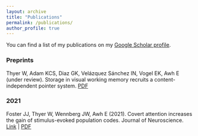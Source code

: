 ```yaml
---
layout: archive
title: "Publications"
permalink: /publications/
author_profile: true
---
```


You can find a list of my publications on my <u><a href="https://scholar.google.com/citations?hl=en&user=UY2PMbcAAAAJ">Google Scholar profile</a></u>.

### Preprints

Thyer W, Adam KCS, Diaz GK, Velázquez Sánchez IN, Vogel EK, Awh E (under review). Storage in visual working memory recruits a content-independent pointer system. [PDF](http://williamthyer.github.io/files/thyer_et_al_2021.pdf)

### 2021

Foster JJ, Thyer W, Wennberg JW, Awh E (2021). Covert attention increases the gain of stimulus-evoked population codes. Journal of Neuroscience. [Link](https://www.jneurosci.org/content/41/8/1802) | [PDF](http://williamthyer.github.io/files/Foster_2021_JNeurosci.pdf)
